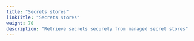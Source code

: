 ```yaml
---
title: "Secrets stores"
linkTitle: "Secrets stores"
weight: 70
description: "Retrieve secrets securely from managed secret stores"
---
```

